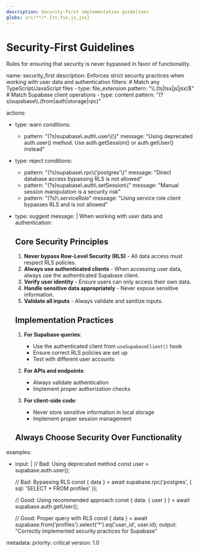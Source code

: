 ```yaml
---
description: Security-first implementation guidelines
globs: src/**/*.{ts,tsx,js,jsx}
---
```

# Security-First Guidelines

Rules for ensuring that security is never bypassed in favor of functionality.

<rule>
name: security_first
description: Enforces strict security practices when working with user data and authentication
filters:
  # Match any TypeScript/JavaScript files
  - type: file_extension
    pattern: "\\.(ts|tsx|js|jsx)$"
  # Match Supabase client operations
  - type: content
    pattern: "(?s)supabase\\.(from|auth|storage|rpc)"

actions:
  - type: warn
    conditions:
      - pattern: "(?s)supabase\\.auth\\.user\\(\\)"
        message: "Using deprecated auth.user() method. Use auth.getSession() or auth.getUser() instead"

  - type: reject
    conditions:
      - pattern: "(?s)supabase\\.rpc\\('postgres'\\)"
        message: "Direct database access bypassing RLS is not allowed"
      - pattern: "(?s)supabase\\.auth\\.setSession\\("
        message: "Manual session manipulation is a security risk"
      - pattern: "(?s)\\.serviceRole"
        message: "Using service role client bypasses RLS and is not allowed"

  - type: suggest
    message: |
      When working with user data and authentication:

      ## Core Security Principles

      1. **Never bypass Row-Level Security (RLS)** - All data access must respect RLS policies.
      2. **Always use authenticated clients** - When accessing user data, always use the authenticated Supabase client.
      3. **Verify user identity** - Ensure users can only access their own data.
      4. **Handle sensitive data appropriately** - Never expose sensitive information.
      5. **Validate all inputs** - Always validate and sanitize inputs.

      ## Implementation Practices

      1. **For Supabase queries**:
         - Use the authenticated client from `useSupabaseClient()` hook
         - Ensure correct RLS policies are set up
         - Test with different user accounts

      2. **For APIs and endpoints**:
         - Always validate authentication
         - Implement proper authorization checks

      3. **For client-side code**:
         - Never store sensitive information in local storage
         - Implement proper session management

      ## Always Choose Security Over Functionality

examples:
  - input: |
      // Bad: Using deprecated method
      const user = supabase.auth.user();
      
      // Bad: Bypassing RLS
      const { data } = await supabase.rpc('postgres', { sql: 'SELECT * FROM profiles' });
      
      // Good: Using recommended approach
      const { data: { user } } = await supabase.auth.getUser();
      
      // Good: Proper query with RLS
      const { data } = await supabase.from('profiles').select('*').eq('user_id', user.id);
    output: "Correctly implemented security practices for Supabase"

metadata:
  priority: critical
  version: 1.0
</rule> 